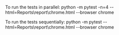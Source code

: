 To run the tests in parallel:
python -m pytest -n=4 --html=Reports\report\chrome.html --browser chrome

To run the tests sequentially:
python -m pytest --html=Reports\report\chrome.html --browser chrome




